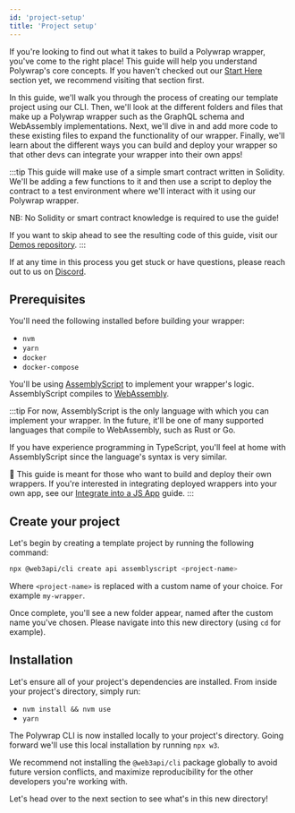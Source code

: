 ```yaml
---
id: 'project-setup'
title: 'Project setup'
---
```


If you're looking to find out what it takes to build a Polywrap wrapper, you've come to the right place! This guide will help you understand Polywrap's core concepts. If you haven't checked out our [Start Here](../../../concepts/what-is-polywrap) section yet, we recommend visiting that section first.

In this guide, we'll walk you through the process of creating our template project using our CLI. Then, we'll look at the different folders and files that make up a Polywrap wrapper such as the GraphQL schema and WebAssembly implementations. Next, we'll dive in and add more code to these existing files to expand the functionality of our wrapper. Finally, we'll learn about the different ways you can build and deploy your wrapper so that other devs can integrate your wrapper into their own apps!

:::tip
This guide will make use of a simple smart contract written in Solidity. We'll be adding a few functions to it and then use a script to deploy the contract to a test environment where we'll interact with it using our Polywrap wrapper.

NB: No Solidity or smart contract knowledge is required to use the guide!

If you want to skip ahead to see the resulting code of this guide, visit our [Demos repository](https://github.com/polywrap/demos/tree/main/simple-storage/wrapper-completed).
:::

If at any time in this process you get stuck or have questions, please reach out to us on [Discord](https://discord.com/invite/Z5m88a5qWu).

## **Prerequisites**

You'll need the following installed before building your wrapper:

- `nvm`
- `yarn`
- `docker`
- `docker-compose`

You'll be using [AssemblyScript](https://www.assemblyscript.org/) to implement your wrapper's logic. AssemblyScript compiles to [WebAssembly](https://webassembly.org/).

:::tip
For now, AssemblyScript is the only language with which you can implement your wrapper. In the future, it'll be one of many supported languages that compile to WebAssembly, such as Rust or Go.

If you have experience programming in TypeScript, you'll feel at home with AssemblyScript since the language's syntax is very similar.

👋 This guide is meant for those who want to build and deploy their own wrappers. If you're interested in integrating deployed wrappers into your own app, see our [Integrate into a JS App](../create-js-app/install-client) guide.
:::

## **Create your project**

Let's begin by creating a template project by running the following command:

```bash
npx @web3api/cli create api assemblyscript <project-name>
```

Where `<project-name>` is replaced with a custom name of your choice. For example `my-wrapper`.

Once complete, you'll see a new folder appear, named after the custom name you've chosen. Please navigate into this new directory (using `cd` for example).

## **Installation**

Let's ensure all of your project's dependencies are installed. From inside your project's directory, simply run:

- `nvm install && nvm use`
- `yarn`

The Polywrap CLI is now installed locally to your project's directory. Going forward we'll use this local installation by running `npx w3`.

We recommend not installing the `@web3api/cli` package globally to avoid future version conflicts, and maximize reproducibility for the other developers you're working with.

Let's head over to the next section to see what's in this new directory!
